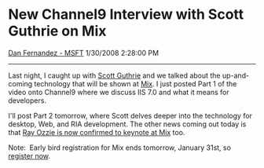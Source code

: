 <div id="page">

# New Channel9 Interview with Scott Guthrie on Mix

[Dan Fernandez -
MSFT](https://social.msdn.microsoft.com/profile/Dan%20Fernandez%20-%20MSFT)
1/30/2008 2:28:00 PM

-----

<div id="content">

Last night, I caught up with [Scott
Guthrie](http://weblogs.asp.net/scottgu) and we talked about the
up-and-coming technology that will be shown at
[Mix](http://www.visitmix.com/). I just posted Part 1 of the video onto
Channel9 where we discuss IIS 7.0 and what it means for developers.

I'll post Part 2 tomorrow, where Scott delves deeper into the technology
for desktop, Web, and RIA development. The other news coming out
today is that [Ray Ozzie is now confirmed to keynote at
Mix](http://www.visitmix.com/blogs/News/423/) too.

Note:  Early bird registration for Mix ends tomorrow, January 31st, so
[register now](http://www.visitmix.com/).

</div>

</div>
